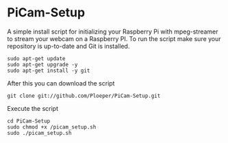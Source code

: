 PiCam-Setup
===========

A simple install script for initializing your Raspberry Pi with mpeg-streamer to stream your webcam on a Raspberry PI.
To run the script make sure your repository is up-to-date and Git is installed. 

```
sudo apt-get update
sudo apt-get upgrade -y
sudo apt-get install -y git
```

After this you can download the script

```
git clone git://github.com/Ploeper/PiCam-Setup.git
```

Execute the script

```
cd PiCam-Setup
sudo chmod +x /picam_setup.sh
sudo ./picam_setup.sh
```



